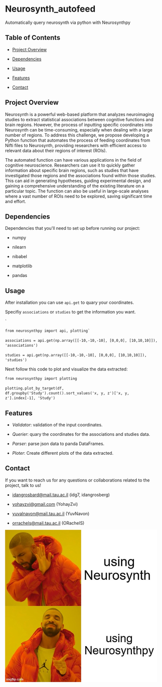 # Neurosynth_autofeed

  

Automatically query neurosynth via python with Neurosynthpy

  

## Table of Contents

  

- [Project Overview](#project-overview)

- [Dependencies](#installation)

- [Usage](#usage)

- [Features](#features)

- [Contact](#contact)

  

## Project Overview

  

Neurosynth is a powerful web-based platform that analyzes neuroimaging studies to extract statistical associations between cognitive functions and brain regions. However, the process of inputting specific coordinates into Neurosynth can be time-consuming, especially when dealing with a large number of regions. To address this challenge, we propose developing a Python function that automates the process of feeding coordinates from Nifti files to Neurosynth, providing researchers with efficient access to relevant data about their regions of interest (ROIs).

  

The automated function can have various applications in the field of cognitive neuroscience. Researchers can use it to quickly gather information about specific brain regions, such as studies that have investigated those regions and the associations found within those studies. This can aid in generating hypotheses, guiding experimental design, and gaining a comprehensive understanding of the existing literature on a particular topic. The function can also be useful in large-scale analyses where a vast number of ROIs need to be explored, saving significant time and effort.

  

## Dependencies

  

Dependencies that you'll need to set up before running our project:

- numpy

- nilearn

- nibabel

- matplotlib

- pandas

  

## Usage

  

After installation you can use `api.get` to quary your coordinates.

Specifiy `associations` or `studies` to get the information you want.

  

`

    from neurosynthpy import api, plotting`
    
    associations = api.get(np.array([[-10,-10,-10], [0,0,0], [10,10,10]]), 'associations')
    
    studies = api.get(np.array([[-10,-10,-10], [0,0,0], [10,10,10]]), 'studies')
      

Next follow this code to plot and visualize the data extracted:

  

    from neurosynthpy import plotting
    
    plotting.plot_by_target(df, df.groupby('Study').count().sort_values('x, y, z')['x, y, z'].index[-1], 'Study')

  

## Features

  

-  *Validator*: validation of the input coordinates.

-  *Querier*: quary the coordinates for the associations and studies data.

-  *Parser*: parse json data to panda DataFrames.

-  *Ploter*: Create different plots of the data extracted.

  

## Contact

  

If you want to reach us for any questions or collaborations related to the project, talk to us!

  

- idangrosbard@mail.tau.ac.il (idg7, idangrosberg)

- yohayzvi@gmail.com (YohayZvi)

- yuvalnavon@mail.tau.ac.il (YuvNavon)

- orrachels@mail.tau.ac.il (ORachelS)


![](drake_meme.jpeg)